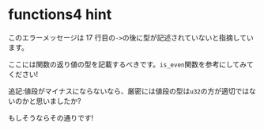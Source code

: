 # functions4 hint

このエラーメッセージは 17 行目の`->`の後に型が記述されていないと指摘しています。

ここには関数の返り値の型を記載するべきです。`is_even`関数を参考にしてみてください!

追記:値段がマイナスにならないなら、厳密には値段の型は`u32`の方が適切ではないのかと思いましたか?

もしそうならその通りです!

<!---
The error message points to line 17 and says it expects a type after the
`->`. This is where the function's return type should be -- take a look at
the `is_even` function for an example!
Also: Did you figure out that, technically, u32 would be the more fitting type
for the prices here, since they can't be negative? If so, kudos!
--->
